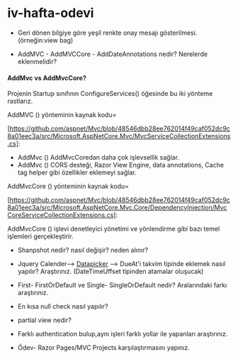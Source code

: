 # iv-hafta-odevi
*  Geri dönen bilgiye göre yeşil renkte onay mesajı gösterilmesi. (örneğin:view bag)

*  AddMVC - AddMVCCore - AddDateAnnotations nedir? Nerelerde eklenmelidir?
#### AddMvc vs AddMvcCore?

Projenin Startup sınıfının ConfigureServices() öğesinde bu iki yönteme rastlarız.

AddMVC () yönteminin kaynak kodu= 

[https://github.com/aspnet/Mvc/blob/48546dbb28ee762014f49caf052dc9c8a01eec3a/src/Microsoft.AspNetCore.Mvc/MvcServiceCollectionExtensions.cs]: 

- AddMvc ()  AddMvcCoredan daha çok işlevsellik sağlar.
- AddMvc () CORS desteği, Razor View Engine, data annotations, Cache tag helper gibi özellikler eklemeyi sağlar.

AddMvcCore () yönteminin kaynak kodu= 

[https://github.com/aspnet/Mvc/blob/48546dbb28ee762014f49caf052dc9c8a01eec3a/src/Microsoft.AspNetCore.Mvc.Core/DependencyInjection/MvcCoreServiceCollectionExtensions.cs]: 

AddMvcCore () işlevi denetleyici yönetimi ve yönlendirme gibi bazı temel işlemleri gerçekleştirir.

 * Shanpshot nedir? nasıl değişir? neden alınır?

*  Jquery Calender--> [Datapicker](https://jqueryui.com/datepicker/) --> DueAt'i takvim tipinde eklemek nasıl yapılır? Araştırınız. (DateTimeUffset tipinden atamalar oluşucak)

*  First- FirstOrDefault ve Single- SingleOrDefault nedir? Aralarındaki farkı araştırınız.

*  En kısa null check nasıl yapılır?

* partial view nedir?

* Farklı authentication bulup,aynı işleri farklı yollar ile yapanları araştırınız.

* Ödev- Razor Pages/MVC Projects karşılaştırmasını yapınız.
